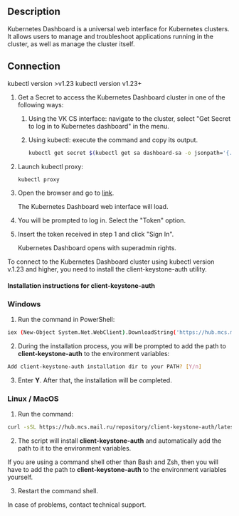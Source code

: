 ## Description

Kubernetes Dashboard is a universal web interface for Kubernetes clusters. It allows users to manage and troubleshoot applications running in the cluster, as well as manage the cluster itself.

## Connection

<tabs>
<tablist>
<tab>kubectl version >v1.23</tab>
<tab>kubectl version v1.23+</tab>
</tablist>
<tabpanel>

1. Get a Secret to access the Kubernetes Dashboard cluster in one of the following ways:

    1. Using the VK CS interface: navigate to the cluster, select "Get Secret to log in to Kubernetes dashboard" in the menu.
    1. Using kubectl: execute the command and copy its output.

        ```bash
        kubectl get secret $(kubectl get sa dashboard-sa -o jsonpath='{.secrets[0].name}') -o jsonpath='{.data.token}' | base64 --decode
        ```

2. Launch kubectl proxy:

    ```bash
    kubectl proxy
    ```

3. Open the browser and go to [link](http://localhost:8001/api/v1/namespaces/kube-system/services/https:kubernetes-dashboard:/proxy/).

    The Kubernetes Dashboard web interface will load.

4. You will be prompted to log in. Select the "Token" option.
5. Insert the token received in step 1 and click "Sign In".

    Kubernetes Dashboard opens with superadmin rights.

</tabpanel>
<tabpanel>

To connect to the Kubernetes Dashboard cluster using kubectl version v.1.23 and higher, you need to install the client-keystone-auth utility.

#### Installation instructions for client-keystone-auth

### Windows

1. Run the command in PowerShell:

```bash
iex (New-Object System.Net.WebClient).DownloadString('https://hub.mcs.mail.ru/repository/client-keystone-auth/latest/windows/client-install.ps1')
```

2. During the installation process, you will be prompted to add the path to **client-keystone-auth** to the environment variables:

```bash
Add client-keystone-auth installation dir to your PATH? [Y/n]
```

3. Enter **Y**. After that, the installation will be completed.

### Linux / MacOS

1. Run the command:

```bash
curl -sSL https://hub.mcs.mail.ru/repository/client-keystone-auth/latest/linux/client-install.sh | bash
```

2. The script will install **client-keystone-auth** and automatically add the path to it to the environment variables.

<note>

If you are using a command shell other than Bash and Zsh, then you will have to add the path to **client-keystone-auth** to the environment variables yourself.

</note>

3. Restart the command shell.

In case of problems, contact technical support.

</tabpanel>
</tabs>
